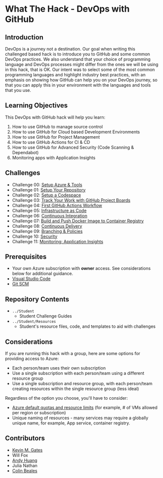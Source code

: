 # What The Hack - DevOps with GitHub

## Introduction
DevOps is a journey not a destination. Our goal when writing this challenged based hack is to introduce you to GitHub and some common DevOps practices. We also understand that your choice of programming language and DevOps processes might differ from the ones we will be using in this hack, that is OK. Our intent was to select some of the most common programming languages and highlight industry best practices, with an emphasis on showing how GitHub can help you on your DevOps journey, so that you can apply this in your environment with the languages and tools that you use.

## Learning Objectives

This DevOps with GitHub hack will help you learn:
1. How to use GitHub to manage source control
2. How to use GitHub for Cloud based Development Environments
3. How to use GitHub for Project Management
4. How to use GitHub Actions for CI & CD
5. How to use GitHub for Advanced Security (Code Scanning & Dependabot)
6. Monitoring apps with Application Insights

## Challenges
 - Challenge 00: [Setup Azure & Tools](./Student/Challenge-00.md)
 - Challenge 01: [Setup Your Repository](./Student/Challenge-01.md)
 - Challenge 02: [Setup a Codespace](./Student/Challenge-02.md)
 - Challenge 03: [Track Your Work with GitHub Project Boards](./Student/Challenge-03.md)
 - Challenge 04: [First GitHub Actions Workflow](./Student/Challenge-04.md)
 - Challenge 05: [Infrastructure as Code](./Student/Challenge-05.md)
 - Challenge 06: [Continuous Integration](./Student/Challenge-06.md)
 - Challenge 07: [Build and Push Docker Image to Container Registry](./Student/Challenge-07.md)
 - Challenge 08: [Continuous Delivery](./Student/Challenge-08.md)
 - Challenge 09: [Branching & Policies](./Student/Challenge-09.md)
 - Challenge 10: [Security](./Student/Challenge-10.md)
 - Challenge 11: [Monitoring: Application Insights](./Student/Challenge-11.md)

## Prerequisites
- Your own Azure subscription with **owner** access. See considerations below for additional guidance.
- [Visual Studio Code](https://code.visualstudio.com)
- [Git SCM](https://git-scm.com/download)

## Repository Contents
- `../Student`
  - Student Challenge Guides
- `../Student/Resources`
  - Student's resource files, code, and templates to aid with challenges

## Considerations

If you are running this hack with a group, here are some options for providing access to Azure:
- Each person/team uses their own subscription
- Use a single subscription with each person/team using a different resource group
- Use a single subscription and resource group, with each person/team creating resources within the single resource group (less ideal)

Regardless of the option you choose, you'll have to consider:
- [Azure default quotas and resource limits](https://docs.microsoft.com/en-us/azure/azure-resource-manager/management/azure-subscription-service-limits) (for example, # of VMs allowed per region or subscription)
- Unique naming of resources - many services may require a globally unique name, for example, App service, container registry.

## Contributors
- [Kevin M. Gates](https://github.com/kevinmgates)
- Will Fox
- [Andy Huang](https://github.com/whowong)
- Julia Nathan
- [Colin Beales](https://github.com/colinbeales/)
